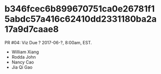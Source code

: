 # b346fcec6b899670751ca0e26781f15abdc57a416c62410dd2331180ba2a17a9d7caae8
PR #04: Viz Due ? 2017-06-?, 8:00am, EST.

* William Xiang
* Rodda John
* Nancy Cao
* Jia Qi Gao